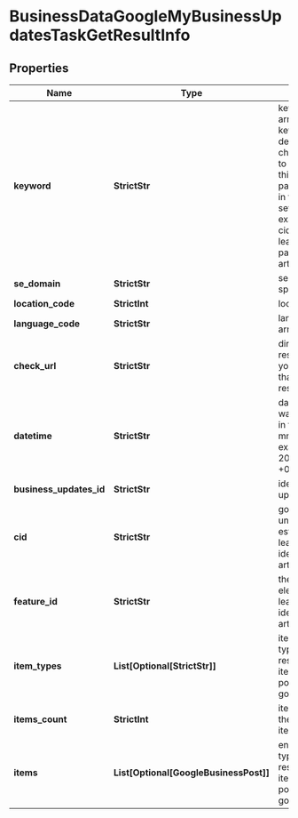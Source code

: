 # BusinessDataGoogleMyBusinessUpdatesTaskGetResultInfo


## Properties

| Name | Type | Description | Notes |
|------------ | ------------- | ------------- | -------------|
**keyword** | **StrictStr** | keyword received in a POST array<br>keyword is returned with decoded %## (plus character ‘+’ will be decoded to a space character)<br>this field will contain the cid parameter if you specified it in the keyword field when setting a task;<br>example:<br>cid:2946633002421908862<br>learn more about the parameter in this help center article |[optional]|
**se_domain** | **StrictStr** | search engine domain as specified in a POST array |[optional]|
**location_code** | **StrictInt** | location code in a POST array |[optional]|
**language_code** | **StrictStr** | language code in a POST array |[optional]|
**check_url** | **StrictStr** | direct URL to search engine results<br>you can use it to make sure that we provided accurate results |[optional]|
**datetime** | **StrictStr** | date and time when the result was received<br>in the UTC format: “yyyy-mm-dd hh-mm-ss +00:00”<br>example:<br>2019-11-15 12:57:46 +00:00 |[optional]|
**business_updates_id** | **StrictStr** | identifier of the business updates element in SERP |[optional]|
**cid** | **StrictStr** | google-defined client id<br>unique id of a local establishment<br>learn more about the cid identifier in this help center article |[optional]|
**feature_id** | **StrictStr** | the unique identifier of the element in SERP<br>learn more about the identifier in this help center article |[optional]|
**item_types** | **List[Optional[StrictStr]]** | item types<br>types of search engine results encountered in the items array;<br>possible item types: google_business_post |[optional]|
**items_count** | **StrictInt** | item types<br>the number of items in the items array |[optional]|
**items** | **List[Optional[GoogleBusinessPost]]** | encountered item types<br>types of search engine results encountered in the items array;<br>possible item types: google_business_post |[optional]|